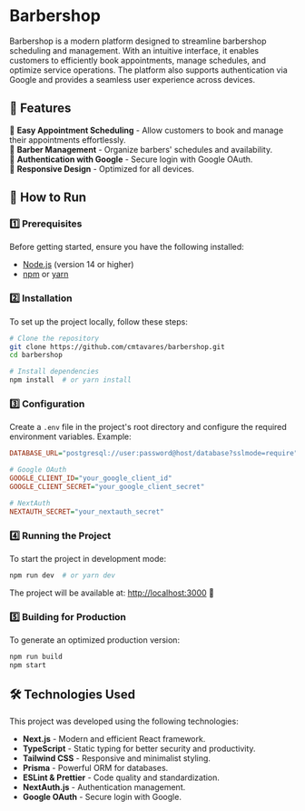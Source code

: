 # Barbershop
Barbershop is a modern platform designed to streamline barbershop scheduling and management. With an intuitive interface, it enables customers to efficiently book appointments, manage schedules, and optimize service operations. The platform also supports authentication via Google and provides a seamless user experience across devices.

## 📌 Features

📅 **Easy Appointment Scheduling** - Allow customers to book and manage their appointments effortlessly.\
💈 **Barber Management** - Organize barbers' schedules and availability.\
🔐 **Authentication with Google** - Secure login with Google OAuth.\
📱 **Responsive Design** - Optimized for all devices.

## 🚀 How to Run

### 1️⃣ Prerequisites

Before getting started, ensure you have the following installed:

- [Node.js](https://nodejs.org/) (version 14 or higher)
- [npm](https://www.npmjs.com/) or [yarn](https://yarnpkg.com/)

### 2️⃣ Installation

To set up the project locally, follow these steps:

```bash
# Clone the repository
git clone https://github.com/cmtavares/barbershop.git
cd barbershop

# Install dependencies
npm install  # or yarn install
```

### 3️⃣ Configuration

Create a `.env` file in the project's root directory and configure the required environment variables. Example:

```ini
DATABASE_URL="postgresql://user:password@host/database?sslmode=require"

# Google OAuth
GOOGLE_CLIENT_ID="your_google_client_id"
GOOGLE_CLIENT_SECRET="your_google_client_secret"

# NextAuth
NEXTAUTH_SECRET="your_nextauth_secret"
```

### 4️⃣ Running the Project

To start the project in development mode:

```bash
npm run dev  # or yarn dev
```

The project will be available at: [http://localhost:3000](http://localhost:3000) 🚀

### 5️⃣ Building for Production

To generate an optimized production version:

```bash
npm run build
npm start
```

## 🛠️ Technologies Used

This project was developed using the following technologies:

- **Next.js** - Modern and efficient React framework.
- **TypeScript** - Static typing for better security and productivity.
- **Tailwind CSS** - Responsive and minimalist styling.
- **Prisma** - Powerful ORM for databases.
- **ESLint & Prettier** - Code quality and standardization.
- **NextAuth.js** - Authentication management.
- **Google OAuth** - Secure login with Google.
